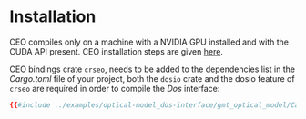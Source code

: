 # Installation

CEO compiles only on a machine with a NVIDIA GPU installed and with the CUDA API present. 
CEO installation steps are given [here](https://github.com/rconan/CEO).

CEO bindings crate `crseo`, needs to be added to the dependencies list in the *Cargo.toml* file of your project, both the `dosio` crate and the dosio feature of `crseo` are required in order to compile the *Dos* interface:
```toml
{{#include ../examples/optical-model_dos-interface/gmt_optical_model/Cargo.toml:depends}}
```
